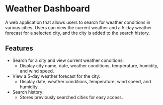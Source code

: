 # Weather Dashboard

A web application that allows users to search for weather conditions in various cities. Users can view the current weather and a 5-day weather forecast for a selected city, and the city is added to the search history. 



## Features

- Search for a city and view current weather conditions:
  - Display city name, date, weather conditions, temperature, humidity, and wind speed.
- View a 5-day weather forecast for the city:
  - Display date, weather conditions, temperature, wind speed, and humidity.
- Search history:
  - Stores previously searched cities for easy access.

